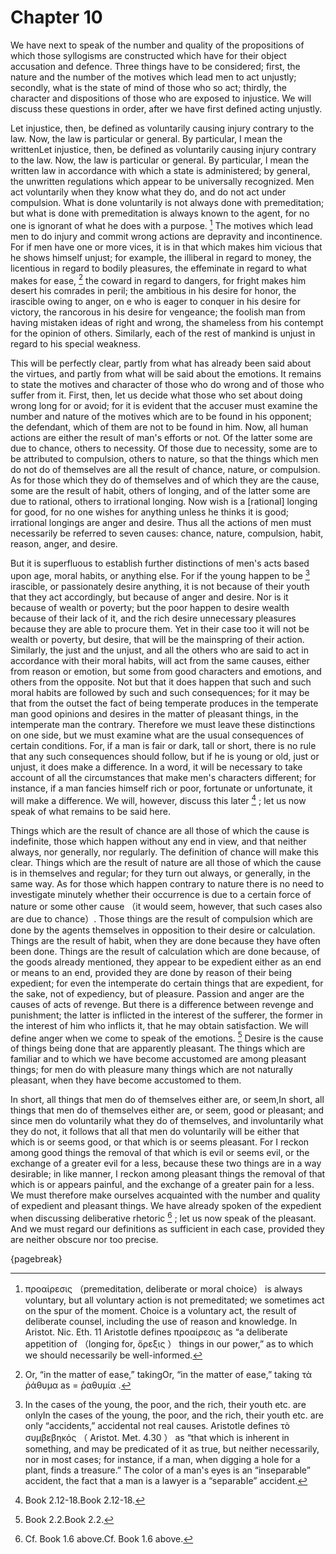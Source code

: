 # Chapter 10


We have next to speak of the number and quality of the propositions of which those syllogisms are constructed which have for their object accusation and defence. Three things have to be considered; first, the nature and the number of the motives which lead men to act unjustly; secondly, what is the state of mind of those who so act; thirdly, the character and dispositions of those who are exposed to injustice. We will discuss these questions in order, after we have first defined acting unjustly. 


Let injustice, then, be defined as voluntarily causing injury contrary to the
                    law. Now, the law is particular or general. By particular, I mean the writtenLet injustice, then, be defined as voluntarily causing injury contrary to the law. Now, the law is particular or general. By particular, I mean the written law in accordance with which a state is administered; by general, the unwritten regulations which appear to be universally recognized. Men act voluntarily when they know what they do, and do not act under compulsion. What is done voluntarily is not always done with premeditation; but what is done with premeditation is always known to the agent, for no one is ignorant of what he does with a purpose. [^^9_1] The motives which lead men to do injury and commit wrong actions are depravity and incontinence. For if men have one or more vices, it is in that which makes him vicious that he shows himself unjust; for example, the illiberal in regard to money, the licentious in regard to bodily pleasures, the effeminate in regard to what makes for ease, [^^9_2] the coward in regard to dangers, for fright makes him desert his comrades in peril; the ambitious in his desire for honor, the irascible owing to anger, on e who is eager to conquer in his desire for victory, the rancorous in his desire for vengeance; the foolish man from having mistaken ideas of right and wrong, the shameless from his contempt for the opinion of others. Similarly, each of the rest of mankind is unjust in regard to his special weakness. 


This will be perfectly clear, partly from what has already been said about the virtues, and partly from what will be said about the emotions. It remains to state the motives and character of those who do wrong and of those who suffer from it. First, then, let us decide what those who set about doing wrong long for or avoid; for it is evident that the accuser must examine the number and nature of the motives which are to be found in his opponent; the defendant, which of them are not to be found in him. Now, all human actions are either the result of man's efforts or not. Of the latter some are due to chance, others to necessity. Of those due to necessity, some are to be attributed to compulsion, others to nature, so that the things which men do not do of themselves are all the result of chance, nature, or compulsion. As for those which they do of themselves and of which they are the cause, some are the result of habit, others of longing, and of the latter some are due to rational, others to irrational longing. Now wish is a [rational] longing for good, for no one wishes for anything unless he thinks it is good; irrational longings are anger and desire. Thus all the actions of men must necessarily be referred to seven causes: chance, nature, compulsion, habit, reason, anger, and desire. 


But it is superfluous to establish further distinctions of men's acts based upon age, moral habits, or anything else. For if the young happen to be [^^9_3] irascible, or passionately desire anything, it is not because of their youth that they act accordingly, but because of anger and desire. Nor is it because of wealth or poverty; but the poor happen to desire wealth because of their lack of it, and the rich desire unnecessary pleasures because they are able to procure them. Yet in their case too it will not be wealth or poverty, but desire, that will be the mainspring of their action. Similarly, the just and the unjust, and all the others who are said to act in accordance with their moral habits, will act from the same causes, either from reason or emotion, but some from good characters and emotions, and others from the opposite. Not but that it does happen that such and such moral habits are followed by such and such consequences; for it may be that from the outset the fact of being temperate produces in the temperate man good opinions and desires in the matter of pleasant things, in the intemperate man the contrary. Therefore we must leave these distinctions on one side, but we must examine what are the usual consequences of certain conditions. For, if a man is fair or dark, tall or short, there is no rule that any such consequences should follow, but if he is young or old, just or unjust, it does make a difference. In a word, it will be necessary to take account of all the circumstances that make men's characters different; for instance, if a man fancies himself rich or poor, fortunate or unfortunate, it will make a difference. We will, however, discuss this later [^^9_4] ; let us now speak of what remains to be said here. 


Things which are the result of chance are all those of which the cause is indefinite, those which happen without any end in view, and that neither always, nor generally, nor regularly. The definition of chance will make this clear. Things which are the result of nature are all those of which the cause is in themselves and regular; for they turn out always, or generally, in the same way. As for those which happen contrary to nature there is no need to investigate minutely whether their occurrence is due to a certain force of nature or some other cause （it would seem, however, that such cases also are due to chance）. Those things are the result of compulsion which are done by the agents themselves in opposition to their desire or calculation. Things are the result of habit, when they are done because they have often been done. Things are the result of calculation which are done because, of the goods already mentioned, they appear to be expedient either as an end or means to an end, provided they are done by reason of their being expedient; for even the intemperate do certain things that are expedient, for the sake, not of expediency, but of pleasure. Passion and anger are the causes of acts of revenge. But there is a difference between revenge and punishment; the latter is inflicted in the interest of the sufferer, the former in the interest of him who inflicts it, that he may obtain satisfaction. We will define anger when we come to speak of the emotions. [^^9_5] Desire is the cause of things being done that are apparently pleasant. The things which are familiar and to which we have become accustomed are among pleasant things; for men do with pleasure many things which are not naturally pleasant, when they have become accustomed to them. 


In short, all things that men do of themselves either are, or seem,In short, all things that men do of themselves either are, or seem, good or pleasant; and since men do voluntarily what they do of themselves, and involuntarily what they do not, it follows that all that men do voluntarily will be either that which is or seems good, or that which is or seems pleasant. For I reckon among good things the removal of that which is evil or seems evil, or the exchange of a greater evil for a less, because these two things are in a way desirable; in like manner, I reckon among pleasant things the removal of that which is or appears painful, and the exchange of a greater pain for a less. We must therefore make ourselves acquainted with the number and quality of expedient and pleasant things. We have already spoken of the expedient when discussing deliberative rhetoric [^^9_6] ; let us now speak of the pleasant. And we must regard our definitions as sufficient in each case, provided they are neither obscure nor too precise. 




{pagebreak}


[^^9_1]: προαίρεσις （premeditation, deliberate or moral choice） is always voluntary, but all voluntary action is not premeditated; we sometimes act on the spur of the moment. Choice is a voluntary act, the result of deliberate counsel, including the use of reason and knowledge. In Aristot. Nic. Eth. 11 Aristotle defines προαίρεσις as “a deliberate appetition of （longing for, ὄρεξις ） things in our power,” as to which we should necessarily be well-informed. 

[^^9_2]: Or, “in the matter of ease,” takingOr, “in the matter of ease,” taking τὰ ῥάθυμα as = ῥαθυμία . 

[^^9_3]: In the cases of the young, the poor, and the rich, their youth etc. are onlyIn the cases of the young, the poor, and the rich, their youth etc. are only “accidents,” accidental not real causes. Aristotle defines τὸ συμβεβηκός （ Aristot. Met. 4.30 ） as “that which is inherent in something, and may be predicated of it as true, but neither necessarily, nor in most cases; for instance, if a man, when digging a hole for a plant, finds a treasure.” The color of a man's eyes is an “inseparable” accident, the fact that a man is a lawyer is a “separabIe” accident. 

[^^9_4]: Book 2.12-18.Book 2.12-18. 

[^^9_5]: Book 2.2.Book 2.2. 

[^^9_6]: Cf. Book 1.6 above.Cf. Book 1.6 above. 

